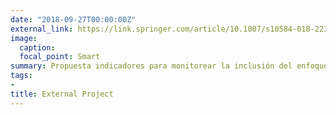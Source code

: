 ```yaml
---
date: "2018-09-27T00:00:00Z"
external_link: https://link.springer.com/article/10.1007/s10584-018-2231-1
image:
  caption: 
  focal_point: Smart
summary: Propuesta indicadores para monitorear la inclusión del enfoque de género 
tags:
- 
title: External Project
---
```

